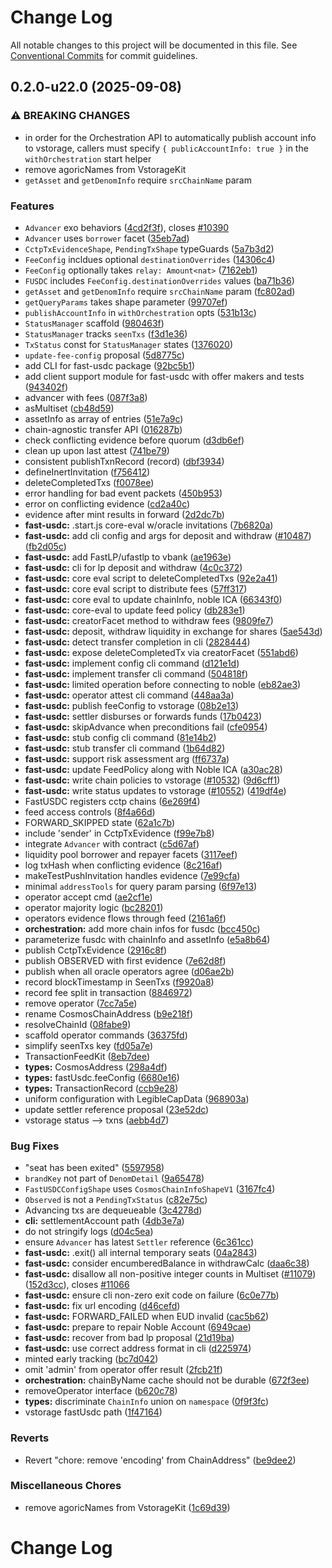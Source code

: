 # Change Log

All notable changes to this project will be documented in this file.
See [Conventional Commits](https://conventionalcommits.org) for commit guidelines.

## 0.2.0-u22.0 (2025-09-08)

### ⚠ BREAKING CHANGES

* in order for the Orchestration API to automatically publish account info to vstorage, callers must specify `{ publicAccountInfo: true }` in the `withOrchestration` start helper
* remove agoricNames from VstorageKit
* `getAsset` and `getDenomInfo` require `srcChainName` param

### Features

* `Advancer` exo behaviors ([4cd2f3f](https://github.com/Agoric/agoric-sdk/commit/4cd2f3f140ce1c7ea1dcb11fc4fc3c6b31cf2410)), closes [#10390](https://github.com/Agoric/agoric-sdk/issues/10390)
* `Advancer` uses `borrower` facet ([35eb7ad](https://github.com/Agoric/agoric-sdk/commit/35eb7ad48377f11dab8c717c442653f99587a816))
* `CctpTxEvidenceShape`, `PendingTxShape` typeGuards ([5a7b3d2](https://github.com/Agoric/agoric-sdk/commit/5a7b3d25cb7853e9109f74a7b45feb29b8ff69fe))
* `FeeConfig` incldues optional `destinationOverrides` ([14306c4](https://github.com/Agoric/agoric-sdk/commit/14306c491b75d00bb7bc85e9714a50c2c8573531))
* `FeeConfig` optionally takes `relay: Amount<nat>` ([7162eb1](https://github.com/Agoric/agoric-sdk/commit/7162eb15fdc1312cfa32d1a3117291c0845e6b55))
* `FUSDC` includes `FeeConfig.destinationOverrides` values ([ba71b36](https://github.com/Agoric/agoric-sdk/commit/ba71b36a13d09ef71e291fafde56c5d2aa67e350))
* `getAsset` and `getDenomInfo` require `srcChainName` param ([fc802ad](https://github.com/Agoric/agoric-sdk/commit/fc802adc06082eb0618f4a2d58d91ac380512352))
* `getQueryParams` takes shape parameter ([99707ef](https://github.com/Agoric/agoric-sdk/commit/99707ef60e1ca5f554f3622f7d7f9b1df89c54c7))
* `publishAccountInfo` in `withOrchestration` opts ([531b13c](https://github.com/Agoric/agoric-sdk/commit/531b13c17ce87e1cffb2ec0f5d47b34ae617f926))
* `StatusManager` scaffold ([980463f](https://github.com/Agoric/agoric-sdk/commit/980463f422a674676f0faf036c4bfae930824482))
* `StatusManager` tracks `seenTxs` ([f3d1e36](https://github.com/Agoric/agoric-sdk/commit/f3d1e367ce2284338147866af586bed8ed9fc86b))
* `TxStatus` const for `StatusManager` states ([1376020](https://github.com/Agoric/agoric-sdk/commit/1376020656a57ee341b5f76f9ce127e76fc657bd))
* `update-fee-config` proposal ([5d8775c](https://github.com/Agoric/agoric-sdk/commit/5d8775c409896369a931e6d78ae1d7958ad9d901))
* add CLI for fast-usdc package ([92bc5b1](https://github.com/Agoric/agoric-sdk/commit/92bc5b127e1cf1806da79589bd6e9d9e87cd5944))
* add client support module for fast-usdc with offer makers and tests ([943402f](https://github.com/Agoric/agoric-sdk/commit/943402f5d1265af32047289b14dd062d1f96f6b3))
* advancer with fees ([087f3a8](https://github.com/Agoric/agoric-sdk/commit/087f3a84a266fd0061f6d35c7b51f193de308f95))
* asMultiset ([cb48d59](https://github.com/Agoric/agoric-sdk/commit/cb48d596f87a921d7bd61eace4763d3a729dd46f))
* assetInfo as array of entries ([51e7a9c](https://github.com/Agoric/agoric-sdk/commit/51e7a9c3e3fb2cde44db2ffce817f353a17e76a3))
* chain-agnostic transfer API ([016287b](https://github.com/Agoric/agoric-sdk/commit/016287b769bed654afed0165452f9b846787c517))
* check conflicting evidence before quorum ([d3db6ef](https://github.com/Agoric/agoric-sdk/commit/d3db6ef2284f2b7a4cebc3261bc9ee784d8d1c97))
* clean up upon last attest ([741be79](https://github.com/Agoric/agoric-sdk/commit/741be7943546b17d1a7bdebf2b7028b2ca366e05))
* consistent publishTxnRecord (record) ([dbf3934](https://github.com/Agoric/agoric-sdk/commit/dbf39340c75d9e01af2ee9ceccac327660af94a6))
* defineInertInvitation ([f756412](https://github.com/Agoric/agoric-sdk/commit/f7564122258e5bdc868d7b3550c4587807015d76))
* deleteCompletedTxs ([f0078ee](https://github.com/Agoric/agoric-sdk/commit/f0078ee5668de2f1bba6f0544ea5629ccc8c9d28))
* error handling for bad event packets ([450b953](https://github.com/Agoric/agoric-sdk/commit/450b953b1eb55585b291ea49e8f80601d5de4884))
* error on conflicting evidence ([cd2a40c](https://github.com/Agoric/agoric-sdk/commit/cd2a40c0e4e5923510e7c77edc710b6c7ba8bc8c))
* evidence after mint results in forward ([2d2dc7b](https://github.com/Agoric/agoric-sdk/commit/2d2dc7b3bcd7694935b62dcb25b0b8f8987394d6))
* **fast-usdc:** .start.js core-eval w/oracle invitations ([7b6820a](https://github.com/Agoric/agoric-sdk/commit/7b6820a6585de3335e5ce2d4aa6d90f238d1fe9d))
* **fast-usdc:** add cli config and args for deposit and withdraw ([#10487](https://github.com/Agoric/agoric-sdk/issues/10487)) ([fb2d05c](https://github.com/Agoric/agoric-sdk/commit/fb2d05c0d755e1ad68aed1ae1112ea4973aad92e))
* **fast-usdc:** add FastLP/ufastlp to vbank ([ae1963e](https://github.com/Agoric/agoric-sdk/commit/ae1963e9f73f159be2fab93920fcceeb9ebc555d))
* **fast-usdc:** cli for lp deposit and withdraw ([4c0c372](https://github.com/Agoric/agoric-sdk/commit/4c0c37234fc2ddd1e83c0d0f3693c33a05163f5b))
* **fast-usdc:** core eval script to deleteCompletedTxs ([92e2a41](https://github.com/Agoric/agoric-sdk/commit/92e2a41aea5acf0781dfc1b25c9e29974438b076))
* **fast-usdc:** core eval script to distribute fees ([57ff317](https://github.com/Agoric/agoric-sdk/commit/57ff31735708f25a3e0d748b948d63b9b4de9591))
* **fast-usdc:** core eval to update chainInfo, noble ICA ([66343f0](https://github.com/Agoric/agoric-sdk/commit/66343f0475ac6be081608d4ec9b794f2ebc025d4))
* **fast-usdc:** core-eval to update feed policy ([db283e1](https://github.com/Agoric/agoric-sdk/commit/db283e160159f78e15c6b92e7041d09b4e6add61))
* **fast-usdc:** creatorFacet method to withdraw fees ([9809fe7](https://github.com/Agoric/agoric-sdk/commit/9809fe7503afc4d010ea27ce44d73cb8dafa2d01))
* **fast-usdc:** deposit, withdraw liquidity in exchange for shares ([5ae543d](https://github.com/Agoric/agoric-sdk/commit/5ae543d0983e6f27956c189e8a86355180d8c724))
* **fast-usdc:** detect transfer completion in cli ([2828444](https://github.com/Agoric/agoric-sdk/commit/28284443141f700d2214c42d8d7b983b40f569fc))
* **fast-usdc:** expose deleteCompletedTx via creatorFacet ([551abd6](https://github.com/Agoric/agoric-sdk/commit/551abd6b549d00cfc4381c0a35e00690752c7d02))
* **fast-usdc:** implement config cli command ([d121e1d](https://github.com/Agoric/agoric-sdk/commit/d121e1d453a877352b133aa149c2f41ad44baae9))
* **fast-usdc:** implement transfer cli command ([504818f](https://github.com/Agoric/agoric-sdk/commit/504818fc5758c312371ae427b7899976f5158055))
* **fast-usdc:** limited operation before connecting to noble ([eb82ae3](https://github.com/Agoric/agoric-sdk/commit/eb82ae37c9ec3327f38122c5c8f51d8f5942c9c6))
* **fast-usdc:** operator attest cli command ([448aa3a](https://github.com/Agoric/agoric-sdk/commit/448aa3a194b55ebeb5423f0027c543f8c6807239))
* **fast-usdc:** publish feeConfig to vstorage ([08b2e13](https://github.com/Agoric/agoric-sdk/commit/08b2e13921514258de566c52aeda737a28ed44c7))
* **fast-usdc:** settler disburses or forwards funds ([17b0423](https://github.com/Agoric/agoric-sdk/commit/17b04238a73ff14a2617e73cf03c52d79d733ebc))
* **fast-usdc:** skipAdvance when preconditions fail ([cfe0954](https://github.com/Agoric/agoric-sdk/commit/cfe0954f612a3b22ecc4a21265e2e6808bbf28d3))
* **fast-usdc:** stub config cli command ([81e14b2](https://github.com/Agoric/agoric-sdk/commit/81e14b2f602237dc68b9f406672332c5c5d90d75))
* **fast-usdc:** stub transfer cli command ([1b64d82](https://github.com/Agoric/agoric-sdk/commit/1b64d82e3db9d7a95461502ef6f7ee136a5eca19))
* **fast-usdc:** support risk assessment arg ([ff6737a](https://github.com/Agoric/agoric-sdk/commit/ff6737a574e4a2efccda226780ed09e3fb4076b3))
* **fast-usdc:** update FeedPolicy along with Noble ICA ([a30ac28](https://github.com/Agoric/agoric-sdk/commit/a30ac281875e9c3b865587f7fa020129af5b22e2))
* **fast-usdc:** write chain policies to vstorage ([#10532](https://github.com/Agoric/agoric-sdk/issues/10532)) ([9d6cff1](https://github.com/Agoric/agoric-sdk/commit/9d6cff17bb95ce5557758da242ca4646a87ac5b0))
* **fast-usdc:** write status updates to vstorage ([#10552](https://github.com/Agoric/agoric-sdk/issues/10552)) ([419df4e](https://github.com/Agoric/agoric-sdk/commit/419df4ee7ce03499f30e7327c74e95a338201023))
* FastUSDC registers cctp chains ([6e269f4](https://github.com/Agoric/agoric-sdk/commit/6e269f4efd1ff2d53609346e375e3215d5392eac))
* feed access controls ([8f4a66d](https://github.com/Agoric/agoric-sdk/commit/8f4a66d75dc4b79b698f7eee85b7d93de745045a))
* FORWARD_SKIPPED state ([62a1c7b](https://github.com/Agoric/agoric-sdk/commit/62a1c7b10b24839b63e657f18baaf581e62a9cc1))
* include 'sender' in CctpTxEvidence ([f99e7b8](https://github.com/Agoric/agoric-sdk/commit/f99e7b8152fe686a100618b9cdfa4a8ced156dd2))
* integrate `Advancer` with contract ([c5d67af](https://github.com/Agoric/agoric-sdk/commit/c5d67af2b04808e6928b4c8c1e9fdda79c8ac847))
* liquidity pool borrower and repayer facets ([3117eef](https://github.com/Agoric/agoric-sdk/commit/3117eef0eb604e6e267074648382bca23377f2ea))
* log txHash when conflicting evidence ([8c216af](https://github.com/Agoric/agoric-sdk/commit/8c216afbec45aa1c0fe99753c34b2366ed230a4a))
* makeTestPushInvitation handles evidence ([7e99cfa](https://github.com/Agoric/agoric-sdk/commit/7e99cfa02cb067a7c3899259edda2f79bf9ba7dc))
* minimal `addressTools` for query param parsing ([6f97e13](https://github.com/Agoric/agoric-sdk/commit/6f97e137ba466db06354c6023a502106559028ea))
* operator accept cmd ([ae2cf1e](https://github.com/Agoric/agoric-sdk/commit/ae2cf1e461a63deb39dc01c35cea564cf1d5527b))
* operator majority logic ([bc28201](https://github.com/Agoric/agoric-sdk/commit/bc28201f60978263d4c88375130da15128f8fd5c))
* operators evidence flows through feed ([2161a6f](https://github.com/Agoric/agoric-sdk/commit/2161a6fd69c31f6f16ae8e8716e1a07e92db5d34))
* **orchestration:** add more chain infos for fusdc ([bcc450c](https://github.com/Agoric/agoric-sdk/commit/bcc450cd9ced1c6f251d0f5d3256b386428238f6))
* parameterize fusdc with chainInfo and assetInfo ([e5a8b64](https://github.com/Agoric/agoric-sdk/commit/e5a8b6489368f0bf3a099ce4c5ddf9607a6192c1))
* publish CctpTxEvidence ([2916c8f](https://github.com/Agoric/agoric-sdk/commit/2916c8f43b23a6c4d38796dd7135e9d712d12f8c))
* publish OBSERVED with first evidence ([7e62d8f](https://github.com/Agoric/agoric-sdk/commit/7e62d8f811e212f8160c36a3b954aee8c0e1fb90))
* publish when all oracle operators agree ([d06ae2b](https://github.com/Agoric/agoric-sdk/commit/d06ae2b52db53ad45db1423cc3297954dd3a7e44))
* record blockTimestamp in SeenTxs ([f9920a8](https://github.com/Agoric/agoric-sdk/commit/f9920a8c47485f6249d365042b7080a28a5f562a))
* record fee split in transaction ([8846972](https://github.com/Agoric/agoric-sdk/commit/884697238ad5f8a112ed24616b10c3b3a94af737))
* remove operator ([7cc7a5e](https://github.com/Agoric/agoric-sdk/commit/7cc7a5ed4e894180f1f6cd8933d76f3927d6d30a))
* rename CosmosChainAddress ([b9e218f](https://github.com/Agoric/agoric-sdk/commit/b9e218f6d38ec14cf3ebdd584bcab7611677f1eb))
* resolveChainId ([08fabe9](https://github.com/Agoric/agoric-sdk/commit/08fabe9f03a94a89e57c8a8fe446b1bdde21a4d3))
* scaffold operator commands ([36375fd](https://github.com/Agoric/agoric-sdk/commit/36375fd2ecf41fc171133186969a29d872e8012b))
* simplify seenTxs key ([fd05a7e](https://github.com/Agoric/agoric-sdk/commit/fd05a7ecd0fc2847380506d2a90fe79079511457))
* TransactionFeedKit ([8eb7dee](https://github.com/Agoric/agoric-sdk/commit/8eb7dee8f70facf8fb0b36c36d630c4153f4c722))
* **types:** CosmosAddress ([298a4df](https://github.com/Agoric/agoric-sdk/commit/298a4df401939f49f7c4d62a8d6f3a53f5b73efc))
* **types:** fastUsdc.feeConfig ([6680e16](https://github.com/Agoric/agoric-sdk/commit/6680e168991bb46742743ce841c87e0e657aa9c1))
* **types:** TransactionRecord ([ccb9e28](https://github.com/Agoric/agoric-sdk/commit/ccb9e28a92c17ce3362ac5898acb80128614edab))
* uniform configuration with LegibleCapData ([968903a](https://github.com/Agoric/agoric-sdk/commit/968903a86897df5f8e2aa570e325a38c4077d850))
* update settler reference proposal ([23e52dc](https://github.com/Agoric/agoric-sdk/commit/23e52dc7a074c3366a24bbd34a4df7a419fd992f))
* vstorage status --> txns ([aebb4d7](https://github.com/Agoric/agoric-sdk/commit/aebb4d792317f6964a8150324548b69cec2eb505))

### Bug Fixes

* "seat has been exited" ([5597958](https://github.com/Agoric/agoric-sdk/commit/55979584e7e080cdf444f85a1228b1ce5f69074b))
* `brandKey` not part of `DenomDetail` ([9a65478](https://github.com/Agoric/agoric-sdk/commit/9a654781d53576ae0b3d1fa37f7a96579bfda848))
* `FastUSDCConfigShape` uses `CosmosChainInfoShapeV1` ([3167fc4](https://github.com/Agoric/agoric-sdk/commit/3167fc4edb8c10830cca94cc4ec4e721cb05bf56))
* `Observed` is not a `PendingTxStatus` ([c82e75c](https://github.com/Agoric/agoric-sdk/commit/c82e75c0159e9e074d81f354f08c43089f7a1557))
* Advancing txs are dequeueable ([3c4278d](https://github.com/Agoric/agoric-sdk/commit/3c4278d119e1764942d1957b30a73677ccfdae62))
* **cli:** settlementAccount path ([4db3e7a](https://github.com/Agoric/agoric-sdk/commit/4db3e7a6b150d736920fe0b6ac672a1420e1e184))
* do not stringify logs ([d04c5ea](https://github.com/Agoric/agoric-sdk/commit/d04c5eac94e1954456cd23e9006e9f4daabb3759))
* ensure `Advancer` has latest `Settler` reference ([6c361cc](https://github.com/Agoric/agoric-sdk/commit/6c361cc629751a1fb9d7102e5465a2143b113fe2))
* **fast-usdc:** .exit() all internal temporary seats ([04a2843](https://github.com/Agoric/agoric-sdk/commit/04a2843d2081935fb8266819d83b84e2dfa0abc9))
* **fast-usdc:** consider encumberedBalance in withdrawCalc ([daa6c38](https://github.com/Agoric/agoric-sdk/commit/daa6c38263b802ab97fa6fc65367ae0020cbaa73))
* **fast-usdc:** disallow all non-positive integer counts in Multiset ([#11079](https://github.com/Agoric/agoric-sdk/issues/11079)) ([152d3cc](https://github.com/Agoric/agoric-sdk/commit/152d3ccd88d05edf90f3340dc3b9c03f85678499)), closes [#11066](https://github.com/Agoric/agoric-sdk/issues/11066)
* **fast-usdc:** ensure cli non-zero exit code on failure ([6c0e77b](https://github.com/Agoric/agoric-sdk/commit/6c0e77b3272f3f00d9e2a8100b153f6e198664d6))
* **fast-usdc:** fix url encoding ([d46cefd](https://github.com/Agoric/agoric-sdk/commit/d46cefdd869a09a2548257d6a05eddc55c6cf6ab))
* **fast-usdc:** FORWARD_FAILED when EUD invalid ([cac5b62](https://github.com/Agoric/agoric-sdk/commit/cac5b626184ee7889d12dd1a90f2c6c4e8929491))
* **fast-usdc:** prepare to repair Noble Account ([6949cae](https://github.com/Agoric/agoric-sdk/commit/6949cae4b17541c35fdd3447bb70c2642f8d6b15))
* **fast-usdc:** recover from bad lp proposal ([21d19ba](https://github.com/Agoric/agoric-sdk/commit/21d19baa1cb46887646bfb406e18538ac198e921))
* **fast-usdc:** use correct address format in cli ([d225974](https://github.com/Agoric/agoric-sdk/commit/d2259741a6b7a1fbca4938ceebc3acd773445e04))
* minted early tracking ([bc7d042](https://github.com/Agoric/agoric-sdk/commit/bc7d042836dba9342fd94ba040afa90b099c4cd8))
* omit 'admin' from operator offer result ([2fcb21f](https://github.com/Agoric/agoric-sdk/commit/2fcb21f1e7f15b0fae3e187979b09feab5c5886e))
* **orchestration:** chainByName cache should not be durable ([672f3ee](https://github.com/Agoric/agoric-sdk/commit/672f3ee8f761dd2b52f2cb5c77fabaee019e42e6))
* removeOperator interface ([b620c78](https://github.com/Agoric/agoric-sdk/commit/b620c78318f0ead9f91137f9b96047f37d3b4878))
* **types:** discriminate `ChainInfo` union on `namespace` ([0f9f3fc](https://github.com/Agoric/agoric-sdk/commit/0f9f3fcbdd9da33b2eca1c02a2f7189c5405e8ff))
* vstorage fastUsdc path ([1f47164](https://github.com/Agoric/agoric-sdk/commit/1f47164a792b64f5b4a27992156646d87670782c))

### Reverts

* Revert "chore: remove 'encoding' from ChainAddress" ([be9dee2](https://github.com/Agoric/agoric-sdk/commit/be9dee245a04714568a45ae8b328f54b20b43d8a))

### Miscellaneous Chores

* remove agoricNames from VstorageKit ([1c69d39](https://github.com/Agoric/agoric-sdk/commit/1c69d39c6b5571e8501cd4be8d32e3d1bd9d3844))

# Change Log
